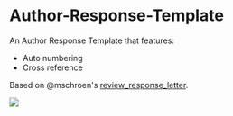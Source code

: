 # Author-Response-Template


An Author Response Template that features:
- Auto numbering
- Cross reference

Based on @mschroen's [review_response_letter](https://github.com/mschroen/review_response_letter). 

![](.\example.jpg)
